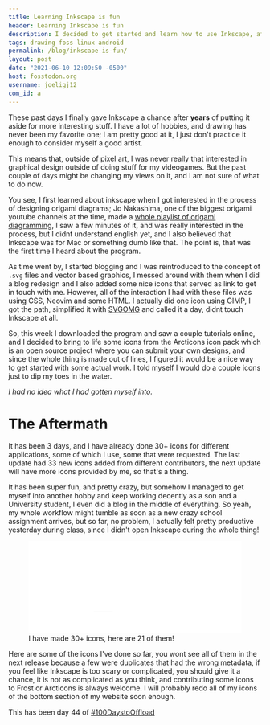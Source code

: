 ```yaml
---
title: Learning Inkscape is fun
header: Learning Inkscape is fun
description: I decided to get started and learn how to use Inkscape, after a few days messing around with it, I am loving it so far 
tags: drawing foss linux android 
permalink: /blog/inkscape-is-fun/ 
layout: post 
date: "2021-06-10 12:09:50 -0500" 
host: fosstodon.org 
username: joeligj12 
com_id: a 
---
```


These past days I finally gave Inkscape a chance after **years** of putting
it aside for more interesting stuff. I have a lot of hobbies, and drawing has never been my favorite one; I am pretty good at it, I just don't practice it enough to consider myself a good artist.

This means that, outside of pixel art, I was never really that interested in graphical design outside of doing stuff for my videogames. But the past couple of days might be changing my views on it, and I am not sure of what to do now.

You see, I first learned about inkscape when I got interested in the process of designing origami diagrams; Jo Nakashima, one of the biggest origami youtube channels at the time, made a [whole playlist of origami diagramming](https://www.youtube.com/watch?v=gbijRcl9PMI&list=PLAC715B71FABCF06C), I saw a few minutes of it, and was really interested in the process, but I didnt understand english yet, and I also believed that Inkscape was for Mac or something dumb like that. The point is, that was the first time I heard about the program.

As time went by, I started blogging and I was reintroduced to the concept of `.svg` files and vector based graphics, I messed around with them when I did a blog redesign and I also added some nice icons that served as link to get in touch with me. However, all of the interaction I had with these files was using CSS, Neovim and some HTML. I actually did one icon using GIMP, I got the path, simplified it with [SVGOMG](https://jakearchibald.github.io/svgomg/) and called it a day, didnt touch Inkscape at all.

So, this week I downloaded the program and saw a couple tutorials online, and I decided to bring to life some icons from the Arcticons icon pack which is an open source project where you can submit your own designs, and since the whole thing is made out of lines, I figured it would be a nice way to get started with some actual work. I told myself I would do a couple icons just to dip my toes in the water.

*I had no idea what I had gotten myself into.*


# The Aftermath

It has been 3 days, and I have already done 30+ icons for different applications, some of which I use, some that were requested. The last update had 33 new icons added from different contributors, the next update will have more icons provided by me, so that's a thing.

It has been super fun, and pretty crazy, but somehow I managed to get myself into another hobby and keep working decently as a son and a University student, I even did a blog in the middle of everything. So yeah, my whole workflow might tumble as soon as a new crazy school assignment arrives, but so far, no problem, I actually felt pretty productive yesterday during class, since I didn't open Inkscape during the whole thing!

<figure>
<img src="/assets/img/blogs/2021-06-10-icon-showcase.webp">
<figcaption>I have made 30+ icons, here are 21 of them!</figcaption>
</figure>

Here are some of the icons I've done so far, you wont see all of them in the next release because a few were duplicates that had the wrong metadata, if you feel like Inkscape is too scary or complicated, you should give it a chance, it is not as complicated as you think, and contributing some icons to Frost or Arcticons is always welcome. I will probably redo all of my icons of the bottom section of my website soon enough. 

This has been day 44 of [#100DaystoOffload](https://100DaystoOffload.com)




